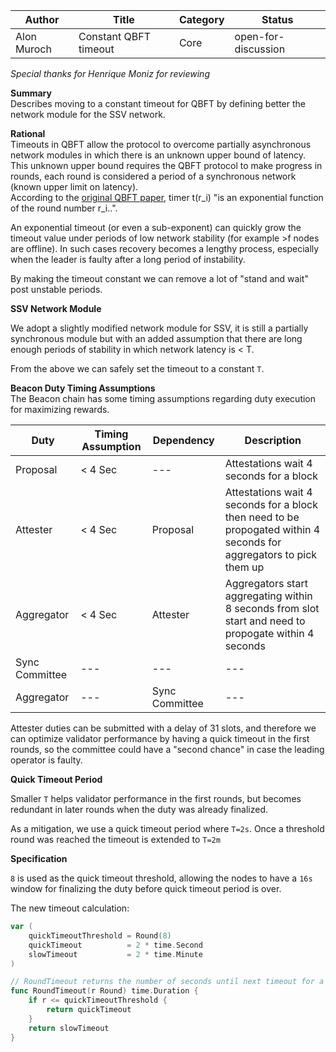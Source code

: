 | Author      | Title                 | Category | Status |
|-------------|-----------------------|----------|--------|
| Alon Muroch | Constant QBFT timeout | Core     | open-for-discussion  |

_Special thanks for Henrique Moniz for reviewing_

**Summary**  
Describes moving to a constant timeout for QBFT by defining better the network module for the SSV network.

**Rational**  
Timeouts in QBFT allow the protocol to overcome partially asynchronous network modules in which there is an unknown upper bound of latency. 
This unknown upper bound requires the QBFT protocol to make progress in rounds, each round is considered a period of a synchronous network (known upper limit on latency).  
According to the [original QBFT paper](https://arxiv.org/pdf/2002.03613.pdf), timer t(r_i) "is an exponential function of the round number r_i..".

An exponential timeout (or even a sub-exponent) can quickly grow the timeout value under periods of low network stability (for example >f nodes are offline). 
In such cases recovery becomes a lengthy process, especially when the leader is faulty after a long period of instability.  

By making the timeout constant we can remove a lot of "stand and wait" post unstable periods.

**SSV Network Module**  

We adopt a slightly modified network module for SSV, it is still a partially synchronous module but with an added assumption that there are long enough periods of stability in which network latency is < T.

From the above we can safely set the timeout to a constant `T`.

**Beacon Duty Timing Assumptions**  
The Beacon chain has some timing assumptions regarding duty execution for maximizing rewards.

| Duty           | Timing Assumption | Dependency     | Description                                                                                                         |
|----------------|-------------------|----------------|---------------------------------------------------------------------------------------------------------------------|
| Proposal       | < 4 Sec           | ---            | Attestations wait 4 seconds for a block                                                                             |
| Attester       | < 4 Sec           | Proposal       | Attestations wait 4 seconds for a block then need to be propogated within 4 seconds for aggregators to pick them up |
| Aggregator     | < 4 Sec           | Attester       | Aggregators start aggregating within 8 seconds from slot start and need to propogate within 4 seconds               |
| Sync Committee | ---               | ---            | ---                                                                                                                 |
| Aggregator     | ---               | Sync Committee | ---                                                                                                                 |


Attester duties can be submitted with a delay of 31 slots, 
and therefore we can optimize validator performance by having a quick timeout in the first rounds,
so the committee could have a "second chance" in case the leading operator is faulty.

**Quick Timeout Period**

Smaller `T` helps validator performance in the first rounds, 
but becomes redundant in later rounds when the duty was already finalized.

As a mitigation, we use a quick timeout period where `T=2s`. 
Once a threshold round was reached the timeout is extended to `T=2m`

**Specification**  

`8` is used as the quick timeout threshold, allowing the nodes to have a `16s` window for finalizing the duty before quick timeout period is over.

The new timeout calculation:

```go
var (
    quickTimeoutThreshold = Round(8)
    quickTimeout          = 2 * time.Second
    slowTimeout           = 2 * time.Minute
)

// RoundTimeout returns the number of seconds until next timeout for a given round.
func RoundTimeout(r Round) time.Duration {
    if r <= quickTimeoutThreshold {
        return quickTimeout
    }
    return slowTimeout
}
```
